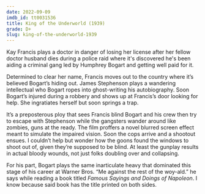 ```yaml
---
date: 2022-09-09
imdb_id: tt0031536
title: King of the Underworld (1939)
grade: D+
slug: king-of-the-underworld-1939
---
```


Kay Francis plays a doctor in danger of losing her license after her fellow doctor husband dies during a police raid where it's discovered he's been aiding a criminal gang led by Humphrey Bogart and getting well paid for it.

<!-- end -->

Determined to clear her name, Francis moves out to the country where it’s believed Bogart’s hiding out. James Stephenson plays a wandering intellectual who Bogart ropes into ghost-writing his autobiography. Soon Bogart’s injured during a robbery and shows up at Francis’s door looking for help. She ingratiates herself but soon springs a trap.

It’s a preposterous ploy that sees Francis blind Bogart and his crew then try to escape with Stephenson while the gangsters wander around like zombies, guns at the ready. The film proffers a novel blurred screen effect meant to simulate the impaired vision. Soon the cops arrive and a shootout ensues. I couldn’t help but wonder how the goons found the windows to shoot out of, given they’re supposed to be blind. At least the gunplay results in actual bloody wounds, not just folks doubling over and collapsing.

For his part, Bogart plays the same inarticulate heavy that dominated this stage of his career at Warner Bros. “Me against the rest of the woy-ald.” he says while reading a book titled _Famous Sayings and Doings of Napoleon_. I know because said book has the title printed on both sides.